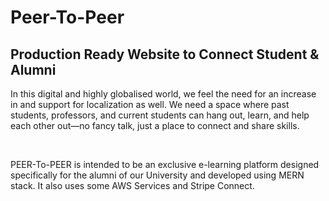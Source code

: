 # Peer-To-Peer

## Production Ready Website to Connect Student & Alumni

In this digital and highly globalised world, we feel the need for an increase in and support for localization as well. We need a space where past students, professors, and current students can hang out, learn, and help each other out—no fancy talk, just a place to connect and share skills.

<br>

PEER-To-PEER is intended to be an exclusive e-learning platform designed specifically for the alumni of our University and developed using MERN stack. It also uses some AWS Services and Stripe Connect.
